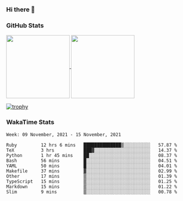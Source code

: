 ### Hi there 👋

### GitHub Stats

<a href="https://github.com/anuraghazra/github-readme-stats">
  <img align="center" height="170px" src="https://github-readme-stats.vercel.app/api/top-langs/?username=tksfjt1024&layout=compact&count_private=true&show_icons=true&show_icons=true&theme=graywhite" />
</a>
<a href="https://github.com/anuraghazra/github-readme-stats">
  <img align="center" height="170px" src="https://github-readme-stats.vercel.app/api?username=tksfjt1024&count_private=true&show_icons=true&show_icons=true&theme=graywhite" />
</a>

[![trophy](https://github-profile-trophy.vercel.app/?username=tksfjt1024)](https://github.com/ryo-ma/github-profile-trophy)

### WakaTime Stats

<!--START_SECTION:waka-->
```text
Week: 09 November, 2021 - 15 November, 2021

Ruby         12 hrs 6 mins   ██████████████▒░░░░░░░░░░   57.87 % 
TeX          3 hrs           ███▓░░░░░░░░░░░░░░░░░░░░░   14.37 % 
Python       1 hr 45 mins    ██░░░░░░░░░░░░░░░░░░░░░░░   08.37 % 
Bash         56 mins         █░░░░░░░░░░░░░░░░░░░░░░░░   04.51 % 
YAML         50 mins         █░░░░░░░░░░░░░░░░░░░░░░░░   04.01 % 
Makefile     37 mins         ▓░░░░░░░░░░░░░░░░░░░░░░░░   02.99 % 
Other        17 mins         ▒░░░░░░░░░░░░░░░░░░░░░░░░   01.39 % 
TypeScript   15 mins         ▒░░░░░░░░░░░░░░░░░░░░░░░░   01.25 % 
Markdown     15 mins         ▒░░░░░░░░░░░░░░░░░░░░░░░░   01.22 % 
Slim         9 mins          ▒░░░░░░░░░░░░░░░░░░░░░░░░   00.78 % 
```
<!--END_SECTION:waka-->
